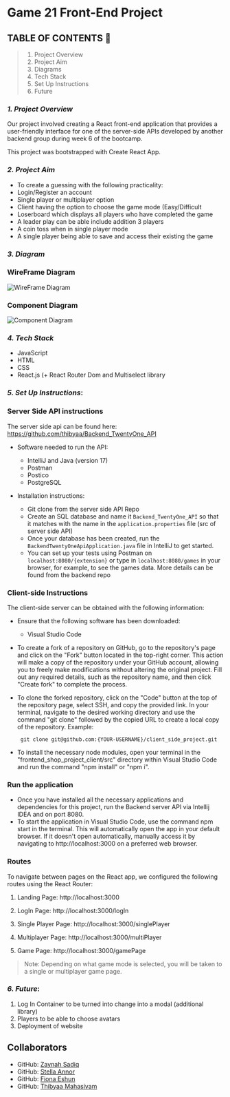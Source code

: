 
# Game 21 Front-End Project

## **TABLE OF CONTENTS** 📖

> 1. Project Overview
> 2. Project Aim
> 3. Diagrams
> 4. Tech Stack
> 5. Set Up Instructions
> 6. Future


### **_1. Project Overview_**
Our project involved creating a React front-end application that provides a user-friendly interface for one of the server-side APIs developed by another backend group during week 6 of the bootcamp. 

This project was bootstrapped with Create React App.


### **_2. Project Aim_**

* To create a guessing with the following practicality:
* Login/Register an account
* Single player or multiplayer option
* Client having the option to choose the game mode (Easy/Difficult
* Loserboard which displays all players who have completed the game
* A leader play can be able include addition 3 players 
* A coin toss when in single player mode
* A single player being able to save and access their existing the game

### **_3. Diagram_**

### WireFrame Diagram

![WireFrame Diagram](https://github.com/thibyaa/FrontEnd_TwentyOne/assets/105393816/542b40c5-b847-4ebf-83d8-b668ee80b526)


### Component Diagram

![Component Diagram](https://github.com/thibyaa/FrontEnd_TwentyOne/assets/105393816/6da46d54-2e18-4968-8fb7-62499d075adb)


### **_4. Tech Stack_**

<ul>
<li> JavaScript </li>
<li> HTML </li>
<li> CSS </li>
<li> React.js (+ React Router Dom and Multiselect library </li>
</ul>


### **_5. Set Up Instructions_**:

### Server Side API instructions
The server side api can be found here:
https://github.com/thibyaa/Backend_TwentyOne_API


* Software needed to run the API: 
	* IntelliJ and Java (version 17)
	* Postman
	* Postico
	* PostgreSQL

* Installation instructions:
	* Git clone from the server side API Repo
	* Create an SQL database  and name it `Backend_TwentyOne_API` so that it matches with the name in the `application.properties` file (src of server side API)
	* Once your database has been created, run the `BackendTwentyOneApiApplication.java` file in IntelliJ to get started.
	* You can set up your tests using Postman on `localhost:8080/{extension}` or type in `localhost:8080/games` in your browser, for example, to see the games data. More details can be found from the backend repo
	

### Client-side Instructions 
The client-side server can be obtained with the following information:

* Ensure that the following software	has been downloaded:
   * Visual Studio Code

* To create a fork of a repository on GitHub, go to the repository's page and click on the "Fork" button located in the top-right corner. This action will make a copy of the repository under your GitHub account, allowing you to freely make modifications without altering the original project. Fill out any required details, such as the repository name, and then click "Create fork" to complete the process.
* To clone the forked repository, click on the "Code" button at the top of the repository page, select SSH, and copy the provided link. In your terminal, navigate to the desired working directory and use the command "git clone" followed by the copied URL to create a local copy of the repository. Example:
    <pre><code> git clone git@github.com:{YOUR-USERNAME}/client_side_project.git </code></pre>
* To install the necessary node modules, open your terminal in the "frontend_shop_project_client/src" directory within Visual Studio Code and run the command "npm install" or "npm i".

### Run the application
* Once you have installed all the necessary applications and dependencies for this project, run the Backend server API via Intellij IDEA  and on port 8080.
* To start the application in Visual Studio Code, use the command npm start in the terminal. This will automatically open the app in your default browser. If it doesn't open automatically, manually access it by navigating to http://localhost:3000 on a preferred  web browser.


### Routes 
To navigate between pages on the React app, we configured the following routes using the React Router:

1. Landing Page: http://localhost:3000

2. LogIn Page: http://localhost:3000/logIn

3. Single Player Page: http://localhost:3000/singlePlayer

4. Multiplayer Page: http://localhost:3000/multiPlayer

5. Game Page: http://localhost:3000/gamePage

>Note: Depending on what game mode is selected, you will be taken to a single or multiplayer game page.


### **_6. Future_**:

<ol>
<li> Log In Container to be turned into change into a modal (additional library) </li>
<li> Players to be able to choose avatars </li>
<li> Deployment of website </li>
</ol>

## Collaborators 

- GitHub: [Zaynah Sadiq](https://github.com/Zaynah99)
- GitHub: [Stella Annor](https://github.com/StellaA30)
- GitHub: [Fiona Eshun](https://github.com/Fiona2223)
- GitHub: [Thibyaa Mahasivam](https://github.com/thibyaa) 


